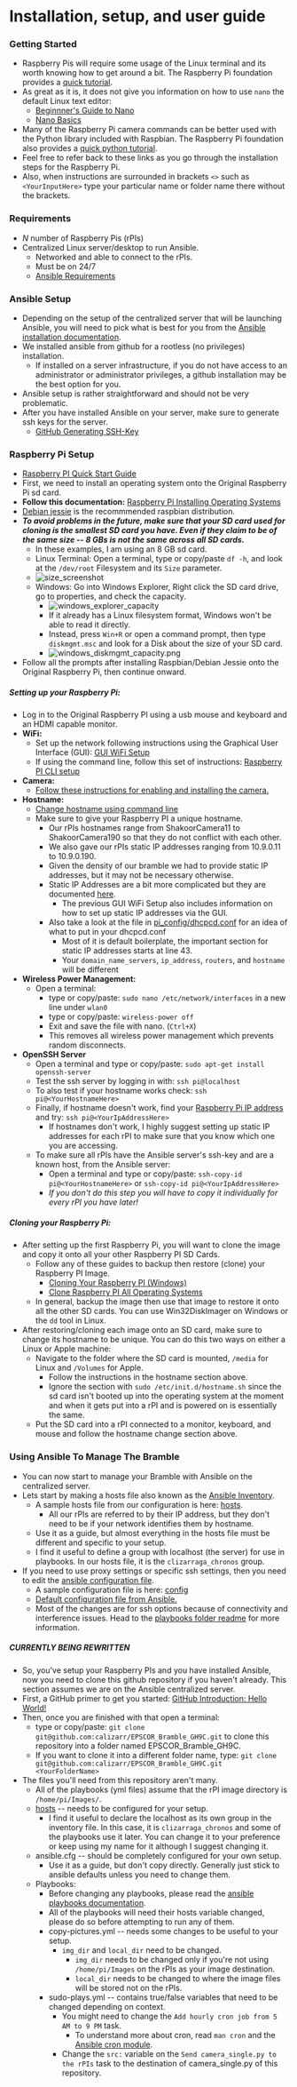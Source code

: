 Installation, setup, and user guide
===================================

### Getting Started ###
  * Raspberry Pis will require some usage of the Linux terminal and its worth knowing how to get around a bit. The Raspberry Pi foundation provides a [quick tutorial][].
  * As great as it is, it does not give you information on how to use `nano` the default Linux text editor:
      * [Beginnner's Guide to Nano][]
      * [Nano Basics][]
  * Many of the Raspberry Pi camera commands can be better used with the Python library included with Raspbian. The Raspberry Pi foundation also provides a [quick python tutorial][].
  * Feel free to refer back to these links as you go through the installation steps for the Raspberry Pi.
  * Also, when instructions are surrounded in brackets `<>` such as `<YourInputHere>` type your particular name or folder name there without the brackets.

[quick tutorial]: https://www.raspberrypi.org/documentation/usage/terminal/README.md

[Beginnner's Guide to Nano]: http://www.howtogeek.com/howto/42980/the-beginners-guide-to-nano-the-linux-command-line-text-editor/

[Nano Basics]: https://wiki.gentoo.org/wiki/Nano/Basics_Guide

[quick python tutorial]: https://www.raspberrypi.org/documentation/usage/python/README.md

### Requirements ###
  * *N* number of Raspberry Pis (rPIs)
  * Centralized Linux server/desktop to run Ansible.
      * Networked and able to connect to the rPIs.
      * Must be on 24/7
      * [Ansible Requirements][]

[Ansible Requirements]: http://docs.ansible.com/ansible/intro_installation.html#control-machine-requirements

### Ansible Setup ###
  * Depending on the setup of the centralized server that will be launching Ansible, you will need to pick what is best for you from the [Ansible installation documentation][].
  * We installed ansible from github for a rootless (no privileges) installation.
      * If installed on a server infrastructure, if you do not have access to an administrator or administrator privileges, a github installation may be the best option for you.
  * Ansible setup is rather straightforward and should not be very problematic.
  * After you have installed Ansible on your server, make sure to generate ssh keys for the server.
      * [GitHub Generating SSH-Key][]

[Ansible installation documentation]: http://docs.ansible.com/ansible/intro_installation.html

[GitHub Generating SSH-Key]: https://help.github.com/articles/generating-a-new-ssh-key-and-adding-it-to-the-ssh-agent/

### Raspberry Pi Setup ###
  * [Raspberry PI Quick Start Guide][]
  * First, we need to install an operating system onto the Original Raspberry Pi sd card.
  * **Follow this documentation:** [Raspberry Pi Installing Operating Systems][]
  * [Debian jessie][] is the recommmended raspbian distribution.
  * ***To avoid problems in the future, make sure that your SD card used for cloning is the smallest SD card you have. Even if they claim to be of the same size -- 8 GBs is not the same across all SD cards.***
      * In these examples, I am using an 8 GB sd card.
      * Linux Terminal: Open a terminal, type or copy/paste `df -h`, and look at the  `/dev/root` Filesystem and its `Size` parameter.
      * ![size_screenshot][]
      * Windows: Go into Windows Explorer, Right click the SD card drive, go to properties, and check the capacity.
          * ![windows_explorer_capacity][]
          * If it already has a Linux filesystem format, Windows won't be able to read it directly.
          * Instead, press `Win+R` or open a command prompt, then type `diskmgmt.msc` and look for a Disk about the size of your SD card.
          * ![windows_diskmgmt_capacity.png][]
  * Follow all the prompts after installing Raspbian/Debian Jessie onto the Original Raspberry Pi, then continue onward.

[size_screenshot]: screenshots/sd_card_size.png

[windows_explorer_capacity]: screenshots/windows_explorer_capacity.png

[windows_diskmgmt_capacity.png]: screenshots/windows_diskmgmt_capacity.png

##### Setting up your Raspberry Pi: #####
  * Log in to the Original Raspberry PI using a usb mouse and keyboard and an HDMI capable monitor.
  * **WiFi:**
      * Set up the network following instructions using the Graphical User Interface (GUI): [GUI WiFi Setup][]
      * If using the command line, follow this set of instructions: [Raspberry PI CLI setup][]
  * **Camera:**
      * [Follow these instructions for enabling and installing the camera.][]
  * **Hostname:**
      * [Change hostname using command line][]
      * Make sure to give your Raspberry PI a unique hostname.
          * Our rPIs hostnames range from ShakoorCamera11 to ShakoorCamera190 so that they do not conflict with each other.
          * We also gave our rPIs static IP addresses ranging from 10.9.0.11 to 10.9.0.190.
          * Given the density of our bramble we had to provide static IP addresses, but it may not be necessary otherwise.
          * Static IP Addresses are a bit more complicated but they are documented [here][].
              * The previous GUI WiFi Setup also includes information on how to set up static IP addresses via the GUI.
          * Also take a look at the file in [pi_config/dhcpcd.conf][] for an idea of what to put in your dhcpcd.conf
              * Most of it is default boilerplate, the important section for static IP addresses starts at line 43.
              * Your `domain_name_servers`, `ip_address`, `routers`, and `hostname` will be different
  * **Wireless Power Management:**
      * Open a terminal:
          * type or copy/paste: `sudo nano /etc/network/interfaces` in a new line under `wlan0`
          * type or copy/paste: `wireless-power off`
          * Exit and save the file with nano. (`Ctrl+X`)
          * This removes all wireless power management which prevents random disconnects.
  * **OpenSSH Server**
      * Open a terminal and type or copy/paste: `sudo apt-get install openssh-server`
      * Test the ssh server by logging in with: `ssh pi@localhost`
      * To also test if your hostname works check: `ssh pi@<YourHostnameHere>`
      * Finally, if hostname doesn't work, find your [Raspberry Pi IP address][] and try: `ssh pi@<YourIpAddressHere>`
          * If hostnames don't work, I highly suggest setting up static IP addresses for each rPI to make sure that you know which one you are accessing.
      * To make sure all rPIs have the Ansible server's ssh-key and are a known host, from the Ansible server:
          * Open a terminal and type or copy/paste: `ssh-copy-id pi@<YourHostnameHere>` or `ssh-copy-id pi@<YourIpAddressHere>`
          * *If you don't do this step you will have to copy it individually for every rPI you have later!*

[Raspberry Pi IP address]: https://learn.adafruit.com/adafruits-raspberry-pi-lesson-3-network-setup/finding-your-pis-ip-address

##### Cloning your Raspberry Pi: #####
  * After setting up the first Raspberry Pi, you will want to clone the image and copy it onto all your other Raspberry PI SD Cards.
      * Follow any of these guides to backup then restore (clone) your Raspberry PI Image.
          * [Cloning Your Raspberry PI (Windows)][]
          * [Clone Raspberry PI All Operating Systems][]
      * In general, backup the image then use that image to restore it onto all the other SD cards. You can use Win32DiskImager on Windows or the `dd` tool in Linux.
  * After restoring/cloning each image onto an SD card, make sure to change its hostname to be unique. You can do this two ways on either a Linux or Apple machine:
      * Navigate to the folder where the SD card is mounted, `/media` for Linux and `/Volumes` for Apple.
          * Follow the instructions in the hostname section above.
          * Ignore the section with `sudo /etc/init.d/hostname.sh` since the sd card isn't booted up into the operating system at the moment and when it gets put into a rPI and is powered on is essentially the same.
      * Put the SD card into a rPI connected to a monitor, keyboard, and mouse and follow the hostname change section above.

[this documentation.]: https://www.raspberrypi.org/documentation/linux/filesystem/backup.md

[Cloning Your Raspberry PI (Windows)]: http://lifehacker.com/how-to-clone-your-raspberry-pi-sd-card-for-super-easy-r-1261113524

[Clone Raspberry PI All Operating Systems]: http://www.htpcguides.com/easy-resize-and-back-up-raspberry-pi-sd-card-with-ubuntu/

[Follow these instructions for enabling and installing the camera.]: https://www.raspberrypi.org/documentation/usage/camera/README.md
  
### Using Ansible To Manage The Bramble ###
  * You can now start to manage your Bramble with Ansible on the centralized server.
  * Lets start by making a hosts file also known as the [Ansible Inventory][].
      * A sample hosts file from our configuration is here: [hosts](hosts).
          * All our rPIs are referred to by their IP address, but they don't need to be if your network identifies them by hostname.
      * Use it as a guide, but almost everything in the hosts file must be different and specific to your setup.
      * I find it useful to define a group with localhost (the server) for use in playbooks. In our hosts file, it is the `clizarraga_chronos` group.
  * If you need to use proxy settings or specific ssh settings, then you need to edit the [ansible configuration file][].
      * A sample configuration file is here: [config](playbooks/ansible.cfg)
      * [Default configuration file from Ansible.][]
      * Most of the changes are for ssh options because of connectivity and interference issues. Head to the [playbooks folder readme][] for more information.

[Ansible Inventory]: http://docs.ansible.com/ansible/intro_inventory.html

[playbooks folder readme]: playbooks/README.md
  
[ansible configuration file]: http://docs.ansible.com/ansible/intro_configuration.html

[Default configuration file from Ansible.]: https://raw.githubusercontent.com/ansible/ansible/devel/examples/ansible.cfg
  
##### CURRENTLY BEING REWRITTEN #####

  * So, you've setup your Raspberry PIs and you have installed Ansible, now you need to clone this github repository if you haven't already. This section assumes we are on the Ansible centralized server.
  * First, a GitHub primer to get you started: [GitHub Introduction: Hello World!][]
  * Then, once you are finished with that open a terminal:
      * type or copy/paste: `git clone git@github.com:calizarr/EPSCOR_Bramble_GH9C.git` to clone this repository into a folder named EPSCOR\_Bramble\_GH9C.
      * If you want to clone it into a different folder name, type: `git clone git@github.com:calizarr/EPSCOR_Bramble_GH9C.git <YourFolderName>`
  * The files you'll need from this repository aren't many.
      * All of the playbooks (yml files) assume that the rPI image directory is `/home/pi/Images/`.
      * [hosts](hosts) -- needs to be configured for your setup.
          * I find it useful to declare the localhost as its own group in the inventory file. In this case, it is `clizarraga_chronos` and some of the playbooks use it later. You can change it to your preference or keep using my name for it although I suggest changing it.
      * ansible.cfg -- should be completely configured for your own setup.
          * Use it as a guide, but don't copy directly. Generally just stick to ansible defaults unless you need to change them.
      * Playbooks:
          * Before changing any playbooks, please read the [ansible playbooks documentation][].
          * All of the playbooks will need their hosts variable changed, please do so before attempting to run any of them.
          * copy-pictures.yml -- needs some changes to be useful to your setup.
              * `img_dir` and `local_dir` need to be changed.
                  * `img_dir` needs to be changed only if you're not using `/home/pi/Images` on the rPIs as your image destination.
                  * `local_dir` needs to be changed to where the image files will be stored not on the rPIs.
          * sudo-plays.yml -- contains true/false variables that need to be changed depending on context.
              * You might need to change the `Add hourly cron job from 5 AM to 9 PM` task.
                  * To understand more about cron, read `man cron` and the [Ansible cron module][].
              * Change the `src:` variable on the `Send camera_single.py to the rPIs` task to the destination of camera_single.py of this repository.

[Raspberry Pi Installing Operating Systems]: https://www.raspberrypi.org/documentation/installation/installing-images/

[debian jessie]: https://www.raspberrypi.org/downloads/raspbian/

[Raspberry PI CLI setup]: https://www.raspberrypi.org/documentation/configuration/wireless/wireless-cli.md

[Raspberry PI Quick Start Guide]: https://www.raspberrypi.org/help/quick-start-guide/

[GUI WiFi Setup]: https://www.raspberrypi.org/blog/another-raspbian-desktop-user-interface-update/

[Change hostname using command line]: http://www.howtogeek.com/167195/how-to-change-your-raspberry-pi-or-other-linux-devices-hostname/

[here]: http://sizious.com/2015/08/28/setting-a-static-ip-on-raspberry-pi-on-raspbian-20150505/

[pi_config/dhcpcd.conf]: pi_config/dhcpcd.conf

[pi_config/interfaces]: pi_config/interfaces


[GitHub Introduction: Hello World!]: https://guides.github.com/activities/hello-world/


[ansible playbooks documentation]: http://docs.ansible.com/ansible/playbooks_intro.html

[Ansible cron module]: http://docs.ansible.com/ansible/cron_module.html
